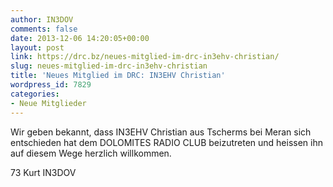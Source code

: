 ```yaml
---
author: IN3DOV
comments: false
date: 2013-12-06 14:20:05+00:00
layout: post
link: https://drc.bz/neues-mitglied-im-drc-in3ehv-christian/
slug: neues-mitglied-im-drc-in3ehv-christian
title: 'Neues Mitglied im DRC: IN3EHV Christian'
wordpress_id: 7829
categories:
- Neue Mitglieder
---
```


Wir geben bekannt, dass IN3EHV Christian aus Tscherms bei Meran sich entschieden hat dem DOLOMITES RADIO CLUB beizutreten und heissen ihn auf diesem Wege herzlich willkommen.

73 Kurt IN3DOV


